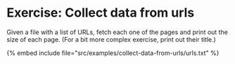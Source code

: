 # Exercise: Collect data from urls

Given a file with a list of URLs, fetch each one of the pages and print out the size
of each page. (For a bit more complex exercise, print out their title.)

{% embed include file="src/examples/collect-data-from-urls/urls.txt" %}



